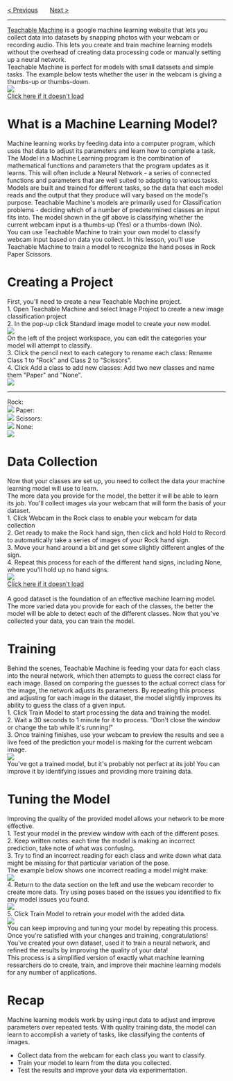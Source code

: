 <a href="/v4/ML-Intro/Neuronal-Networks.md">&lt; Previous</a>
&nbsp;&nbsp;&nbsp;&nbsp;&nbsp;
<a href="/v4/ML-Intro/Running-Your-Model.md">Next &gt;</a>
<hr>
<a href="https://teachablemachine.withgoogle.com/">Teachable Machine</a> is a google machine learning website that lets you collect data into datasets by snapping photos with your webcam or recording audio. This lets you create and train machine learning models without the overhead of creating data processing code or manually setting up a neural network.
<br>
Teachable Machine is perfect for models with small datasets and simple tasks. The example below tests whether the user in the webcam is giving a thumbs-up or thumbs-down.
<br>
<img src="https://i.imgur.com/zhWxQdI.gif">
<br>
<a href="https://i.imgur.com/zhWxQdI.gif">Click here if it doesn't load</a>
<h1>What is a Machine Learning Model?</h1>
Machine learning works by feeding data into a computer program, which uses that data to adjust its parameters and learn how to complete a task.
<br>
The Model in a Machine Learning program is the combination of mathematical functions and parameters that the program updates as it learns. This will often include a Neural Network - a series of connected functions and parameters that are well suited to adapting to various tasks.
<br>
Models are built and trained for different tasks, so the data that each model reads and the output that they produce will vary based on the model's purpose. Teachable Machine's models are primarily used for Classification problems - deciding which of a number of predetermined classes an input fits into. The model shown in the gif above is classifying whether the current webcam input is a thumbs-up (Yes) or a thumbs-down (No).
<br>
You can use Teachable Machine to train your own model to classify webcam input based on data you collect. In this lesson, you'll use Teachable Machine to train a model to recognize the hand poses in Rock Paper Scissors.
<h1>Creating a Project</h1>
First, you'll need to create a new Teachable Machine project.
<br>
1. Open Teachable Machine and select Image Project to create a new image classification project
<br>
2. In the pop-up click Standard image model to create your new model.
<br>
<img src="https://i.imgur.com/shGOxgu.jpg">
<br>
On the left of the project workspace, you can edit the categories your model will attempt to classify.
<br>
3. Click the pencil next to each category to rename each class:
Rename Class 1 to "Rock" and Class 2 to "Scissors".
<br>
4. Click Add a class to add new classes: Add two new classes and name them "Paper" and "None".
<br>
<img src="https://i.imgur.com/4QvmNqF.jpg">
<hr>
Rock:
<br>
<img src="https://i.imgur.com/2W9cDdQ.jpg">
Paper:
<br>
<img src="https://i.imgur.com/TcF8tZG.jpg">
Scissors:
<br>
<img src="https://i.imgur.com/DDBRh1Y.jpg">
None:
<br>
<img src="https://i.imgur.com/pMqCity.jpg">
<h1>Data Collection</h1>
Now that your classes are set up, you need to collect the data your machine learning model will use to learn.
<br>
The more data you provide for the model, the better it will be able to learn its job. You'll collect images via your webcam that will form the basis of your dataset.
<br>
1. Click Webcam in the Rock class to enable your webcam for data collection
<br>
2. Get ready to make the Rock hand sign, then click and hold Hold to Record to automatically take a series of images of your Rock hand sign. 
<br>
3. Move your hand around a bit and get some slightly different angles of the sign.
<br>
4. Repeat this process for each of the different hand signs, including None, where you'll hold up no hand signs.
<br>
<img src="https://i.imgur.com/p27cTvQ.gif">
<br>
<a href="https://i.imgur.com/p27cTvQ.gif">Click here if it doesn't load</a>
<br><br>
A good dataset is the foundation of an effective machine learning model. The more varied data you provide for each of the classes, the better the model will be able to detect each of the different classes. Now that you've collected your data, you can train the model.
<h1>Training</h1>
Behind the scenes, Teachable Machine is feeding your data for each class into the neural network, which then attempts to guess the correct class for each image. Based on comparing the guesses to the actual correct class for the image, the network adjusts its parameters. By repeating this process and adjusting for each image in the dataset, the model slightly improves its ability to guess the class of a given input.
<br>
1. Click Train Model to start processing the data and training the model. 
<br>
2. Wait a 30 seconds to 1 minute for it to process. "Don't close the window or change the tab while it's running!"
<br>
3. Once training finishes, use your webcam to preview the results and see a live feed of the prediction your model is making for the current webcam image.
<br>
<img src="https://i.imgur.com/TuxDBa0.jpg">
<br>
You've got a trained model, but it's probably not perfect at its job! You can improve it by identifying issues and providing more training data.
<h1>Tuning the Model</h1>
Improving the quality of the provided model allows your network to be more effective.
<br>
1. Test your model in the preview window with each of the different poses.
<br>
2. Keep written notes: each time the model is making an incorrect prediction, take note of what was confusing.
<br>
3. Try to find an incorrect reading for each class and write down what data might be missing for that particular variation of the pose.
<br>
The example below shows one incorrect reading a model might make:
<br>
<img src="https://i.imgur.com/5FtfyO8.jpg">
<br>
4. Return to the data section on the left and use the webcam recorder to create more data. Try using poses based on the issues you identified to fix any model issues you found.
<br>
<img src="https://i.imgur.com/0UEfuMK.jpg">
<br>
5. Click Train Model to retrain your model with the added data.
<br>
<img src="https://i.imgur.com/HeKV8da.jpg">
<br>
You can keep improving and tuning your model by repeating this process. Once you're satisfied with your changes and training, congratulations! You've created your own dataset, used it to train a neural network, and refined the results by improving the quality of your data!
<br>
This process is a simplified version of exactly what machine learning researchers do to create, train, and improve their machine learning models for any number of applications.
<h1>Recap</h1>
Machine learning models work by using input data to adjust and improve parameters over repeated tests. With quality training data, the model can learn to accomplish a variety of tasks, like classifying the contents of images.
<ul>
  <li>Collect data from the webcam for each class you want to classify.</li>
  <li>Train your model to learn from the data you collected.</li>
  <li>Test the results and improve your data via experimentation.</li>
</ul>
